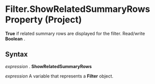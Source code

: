 
# Filter.ShowRelatedSummaryRows Property (Project)

 **True** if related summary rows are displayed for the filter. Read/write **Boolean** .


## Syntax

 _expression_ . **ShowRelatedSummaryRows**

 _expression_ A variable that represents a **Filter** object.

